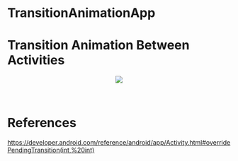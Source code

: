 # TransitionAnimationApp
<h1>Transition Animation Between Activities</h1>

<div align = "center">
  
  <img align="center" src="https://user-images.githubusercontent.com/46291836/85222753-614f0600-b3db-11ea-9125-0a5ac8f81005.gif">

</div><br/><br/>


# References
https://developer.android.com/reference/android/app/Activity.html#overridePendingTransition(int,%20int)
